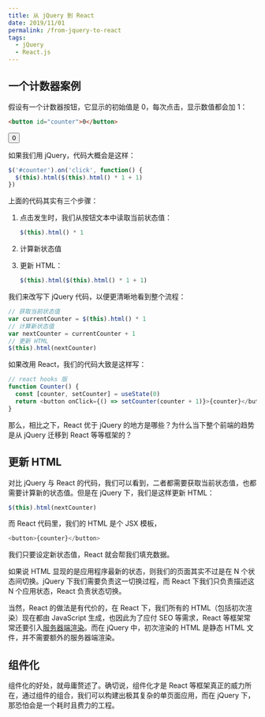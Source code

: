 ```yaml
---
title: 从 jQuery 到 React
date: 2019/11/01
permalink: /from-jquery-to-react
tags:
  - jQuery
  - React.js
---
```


## 一个计数器案例

假设有一个计数器按钮，它显示的初始值是 0，每次点击，显示数值都会加 1：

```html
<button id="counter">0</button>
```

<button id='counter'>0</button>

<script src="jquery.min.js"></script>

<script>
$('#counter').on('click', function () {
  $(this).html($(this).html() * 1 + 1)
})
</script>

如果我们用 jQuery，代码大概会是这样：

```js
$('#counter').on('click', function() {
  $(this).html($(this).html() * 1 + 1)
})
```

上面的代码其实有三个步骤：

1. 点击发生时，我们从按钮文本中读取当前状态值：

   ```js
   $(this).html() * 1
   ```

2. 计算新状态值
3. 更新 HTML：

   ```js
   $(this).html($(this).html() * 1 + 1)
   ```

我们来改写下 jQuery 代码，以便更清晰地看到整个流程：

```js
// 获取当前状态值
var currentCounter = $(this).html() * 1
// 计算新状态值
var nextCounter = currentCounter + 1
// 更新 HTML
$(this).html(nextCounter)
```

如果改用 React，我们的代码大致是这样写：

```js
// react hooks 版
function Counter() {
  const [counter, setCounter] = useState(0)
  return <button onClick={() => setCounter(counter + 1)}>{counter}</button>
}
```

那么，相比之下，React 优于 jQuery 的地方是哪些？为什么当下整个前端的趋势是从 jQuery 迁移到 React 等等框架的？

## 更新 HTML

对比 jQuery 与 React 的代码，我们可以看到，二者都需要获取当前状态值，也都需要计算新的状态值。但是在 jQuery 下，我们是这样更新 HTML：

```js
$(this).html(nextCounter)
```

而 React 代码里，我们的 HTML 是个 JSX 模板，

```js
<button>{counter}</button>
```

我们只要设定新状态值，React 就会帮我们填充数据。

如果说 HTML 显现的是应用程序最新的状态，则我们的页面其实不过是在 N 个状态间切换。jQuery 下我们需要负责这一切换过程，而 React 下我们只负责描述这 N 个应用状态，React 负责状态切换。

当然，React 的做法是有代价的，在 React 下，我们所有的 HTML（包括初次渲染）现在都由 JavaScript 生成，也因此为了应付 SEO 等需求，React 等框架常常还要引入[服务器端渲染](https://blog.zfanw.com/react-js-server-render/)。而在 jQuery 中，初次渲染的 HTML 是静态 HTML 文件，并不需要额外的服务器端渲染。

## 组件化

组件化的好处，就毋庸赘述了。确切说，组件化才是 React 等框架真正的威力所在，通过组件的组合，我们可以构建出极其复杂的单页面应用，而在 jQuery 下，那恐怕会是一个耗时且费力的工程。
